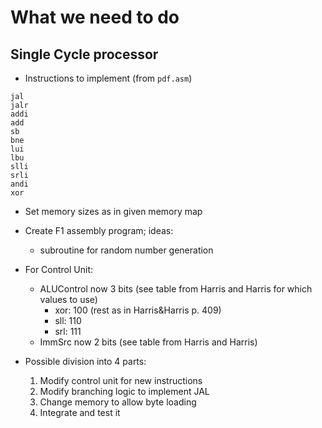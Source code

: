 # What we need to do

## Single Cycle processor

* Instructions to implement (from `pdf.asm`)

```
jal
jalr
addi
add
sb
bne
lui
lbu
slli
srli
andi
xor
```

* Set memory sizes as in given memory map
* Create F1 assembly program; ideas:
	* subroutine for random number generation

* For Control Unit:
	* ALUControl now 3 bits (see table from Harris and Harris for which values to use)
		* xor: 100 (rest as in Harris&Harris p. 409)
		* sll: 110
		* srl: 111
	* ImmSrc now 2 bits (see table from Harris and Harris)

* Possible division into 4 parts:
	1. Modify control unit for new instructions
	1. Modify branching logic to implement JAL
	1. Change memory to allow byte loading
	1. Integrate and test it
